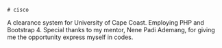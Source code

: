 	# cisco
A clearance system for University of Cape Coast. Employing PHP and Bootstrap 4. Special thanks to my mentor, Nene Padi Ademang, for giving me the opportunity express myself in codes.
